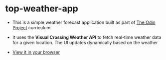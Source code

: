 # top-weather-app

- This is a simple weather forecast application built as part of [The Odin Project](https://www.theodinproject.com/lessons/node-path-javascript-weather-app) curriculum.

- It uses the **Visual Crossing Weather API** to fetch real-time weather data for a given location. The UI updates dynamically based on the weather

- [View it in your browser](https://scarly111.github.io/top-weather-app/)

